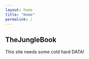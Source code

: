 ```yaml
---
layout: home
title: "Home"
permalink: /
---
```

## TheJungleBook
This site needs some cold hard DATA!
